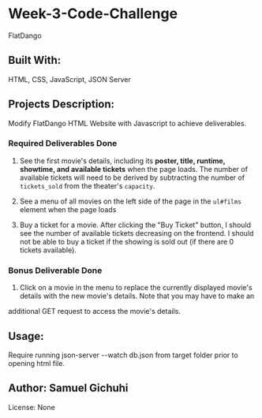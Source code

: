 # Week-3-Code-Challenge
FlatDango

## Built With:
HTML, CSS, JavaScript, JSON Server

## Projects Description:

Modify FlatDango HTML Website with Javascript to achieve deliverables.

### Required Deliverables Done

 1. See the first movie's details, including its **poster, title, runtime,
   showtime, and available tickets** when the page loads. The number of
   available tickets will need to be derived by subtracting the number of
   `tickets_sold` from the theater's `capacity`.
   
 2. See a menu of all movies on the left side of the page in the `ul#films`
   element when the page loads
   
 
 3. Buy a ticket for a movie. After clicking the "Buy Ticket" button, I should
    see the number of available tickets decreasing on the frontend. I should not
    be able to buy a ticket if the showing is sold out (if there are 0 tickets
    available). 


### Bonus Deliverable Done

 1. Click on a movie in the menu to replace the currently displayed movie's
   details with the new movie's details. Note that you may have to make an

   additional GET request to access the movie's details.


## Usage:
Require running json-server --watch db.json from target folder prior
to opening html file.

## Author: Samuel Gichuhi
License: None

